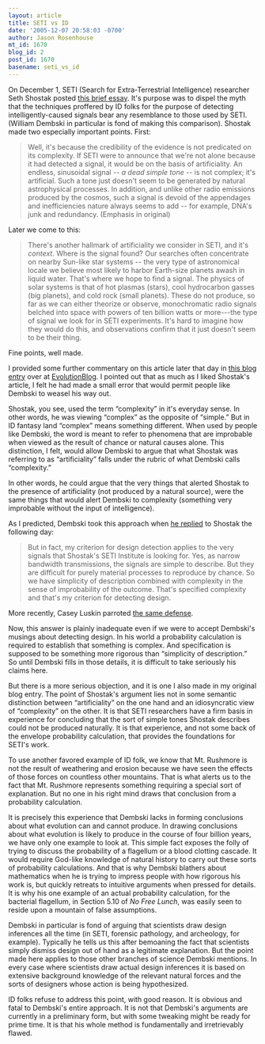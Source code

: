 ```yaml
---
layout: article
title: SETI vs ID
date: '2005-12-07 20:58:03 -0700'
author: Jason Rosenhouse
mt_id: 1670
blog_id: 2
post_id: 1670
basename: seti_vs_id
---
```

<p>On December 1, SETI (Search for Extra-Terrestrial Intelligence) researcher Seth Shostak posted <a href=http://www.space.com/searchforlife/seti_intelligentdesign_051201.html>this brief essay</a>.  It's purpose was to dispel the myth that the techniques proffered by ID folks for the purpose of detecting intelligently-caused signals bear any resemblance to those used by SETI.  (William Dembski in particular is fond of making this comparison).  Shostak made two especially important points.  First:

<blockquote>
<p>Well, it's because the credibility of the evidence is not predicated on its complexity. If SETI were to announce that we're not alone because it had detected a signal, it would be on the basis of artificiality. An endless, sinusoidal signal -- <i>a dead simple tone</i> -- is not complex; it's artificial. Such a tone just doesn't seem to be generated by natural astrophysical processes. In addition, and unlike other radio emissions produced by the cosmos, such a signal is devoid of the appendages and inefficiencies nature always seems to add -- for example, DNA's junk and redundancy. (Emphasis in original)</p>
</blockquote>

Later we come to this:

<!--more-->

<blockquote>
<p>There's another hallmark of artificiality we consider in SETI, and it's <i>context</i>. Where is the signal found? Our searches often concentrate on nearby Sun-like star systems -- the very type of astronomical locale we believe most likely to harbor Earth-size planets awash in liquid water. That's where we hope to find a signal. The physics of solar systems is that of hot plasmas (stars), cool hydrocarbon gasses (big planets), and cold rock (small planets). These do not produce, so far as we can either theorize or observe, monochromatic radio signals belched into space with powers of ten billion watts or more---the type of signal we look for in SETI experiments. It's hard to imagine how they would do this, and observations confirm that it just doesn't seem to be their thing.</p>
</blockquote>

Fine points, well made.
</p>

<p>I provided some further commentary on this article later that day in <a href=http://evolutionblog.blogspot.com/2005/12/seti-researcher-on-id.html>this blog entry</a> over at <a href=http://evolutionblog.blogspot.com>EvolutionBlog</a>.  I pointed out that as much as I liked Shostak's article, I felt he had made a small error that would permit people like Dembski to weasel his way out.</p>

<p>Shostak, you see, used the term &ldquo;complexity&rdquo; in it's everyday sense.  In other words, he was viewing &ldquo;complex&rdquo; as the opposite of &ldquo;simple.&rdquo;  But in ID fantasy land &ldquo;complex&rdquo; means something different.  When used by people like Dembski, the word is meant to refer to phenomena that are improbable when viewed as the result of chance or natural causes alone.  This distinction, I felt, would allow Dembski to argue that what Shostak was referring to as &ldquo;artificiality&rdquo; falls under the rubric of what Dembski calls &ldquo;complexity.&rdquo;</p>

<p>In other words, he could argue that the very things that alerted Shostak to the presence of artificiality (not produced by a natural source), were the same things that would alert Dembski to complexity (something very improbable without the input of intelligence).</p>

<p>As I predicted, Dembski took this approach when <a href=http://www.uncommondescent.com/index.php/archives/541>he replied</a> to Shostak the following day:

<blockquote>
<p>But in fact, my criterion for design detection applies to the very signals that Shostak's SETI Institute is looking for. Yes, as narrow bandwidth transmissions, the signals are simple to describe. But they are difficult for purely material processes to reproduce by chance. So we have simplicity of description combined with complexity in the sense of improbability of the outcome. That's specified complexity and that's my criterion for detecting design. </p>
</blockquote>
</p>

<p>More recently, Casey Luskin parroted <a href=http://www.evolutionnews.org/2005/12/dembski_responds_to_antiid_art.html>the same defense</a>.</p>

<p>Now, this answer is plainly inadequate even if we were to accept Dembski's musings about detecting design.  In his world a probability calculation is required to establish that something is complex.  And specification is supposed to be something more rigorous than &ldquo;simplicity of description.&rdquo;  So until Dembski fills in those details, it is difficult to take seriously his claims here.</p>

<p>But there is a more serious objection, and it is one I also made in my original blog entry.  The point of Shostak's argument lies not in some semantic distinction between &ldquo;artificiality&rdquo; on the one hand and an idiosyncratic view of &ldquo;complexity&rdquo; on the other.  It is that SETI researchers have a firm basis in experience for concluding that the sort of simple tones Shostak describes could not be produced naturally.  It is that experience, and not some back of the envelope probability calculation, that provides the foundations for SETI's work.</p>

<p>To use another favored example of ID folk, we know that Mt. Rushmore is not the result of weathering and erosion because we have seen the effects of those forces on countless other mountains.  That is what alerts us to the fact that Mt. Rushmore represents something requiring a special sort of explanation.  But no one in his right mind draws that conclusion from a probability calculation.</p>

<p>It is precisely this experience that Dembski lacks in forming conclusions about what evolution can and cannot produce.  In drawing conclusions about what evolution is likely to produce in the course of four billion years, we have only one example to look at.  This simple fact exposes the folly of trying to discuss the probability of a flagellum or a blood clotting cascade.  It would require God-like knowledge of natural history to carry out these sorts of probability calculations.  And that is why Dembski blathers about mathematics when he is trying to impress people with how rigorous his work is, but quickly retreats to intuitive arguments when pressed for details.  It is why his one example of an actual probability calculation, for the bacterial flagellum, in Section 5.10 of <I>No Free Lunch</I>, was easily seen to reside upon a mountain of false assumptions. </p>

<p>Dembski in particular is fond of arguing that scientists draw design inferences all the time (in SETI, forensic pathology, and archeology, for example).  Typically he tells us this after bemoaning the fact that scientists simply dismiss design out of hand as a legitimate explanation.  But the point made here applies to those other branches of science Dembski mentions.  In every case where scientists draw actual design inferences it is based on extensive background knowledge of the relevant natural forces and the sorts of designers whose action is being hypothesized.</p>  

<p>ID folks refuse to address this point, with good reason.  It is obvious and fatal to Dembski's entire approach.  It is not that Dembski's arguments are currently in a preliminary form, but with some tweaking might be ready for prime time.  It is that his whole method is fundamentally and irretrievably flawed.</p>

    
